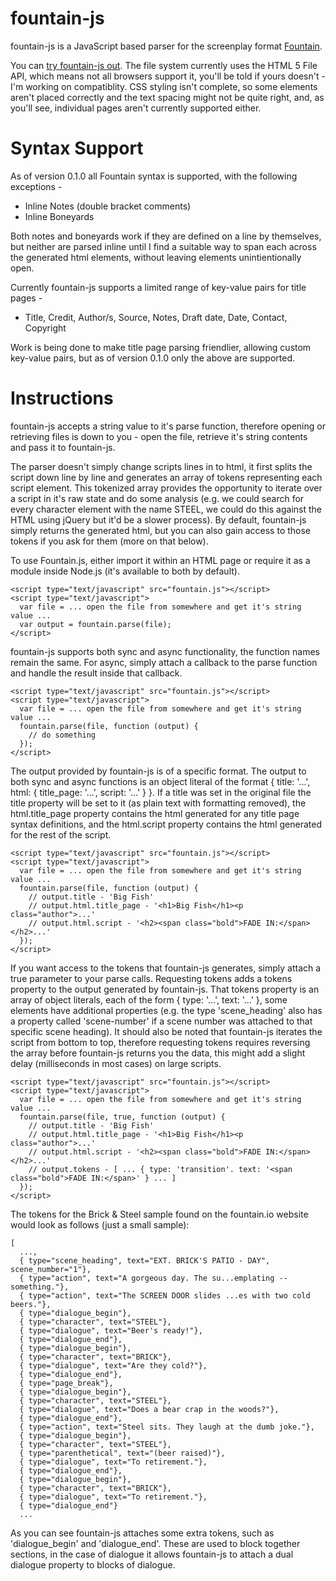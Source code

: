 fountain-js
===========

fountain-js is a JavaScript based parser for the screenplay format [Fountain](http://fountain.io/).

You can [try fountain-js out](http://mattdaly.github.com/Fountain.js/). The file system currently uses the HTML 5 File API, which means not all browsers support it, you'll be told if yours doesn't - I'm working on compatiblity. CSS styling isn't complete, so some elements aren't placed correctly and the text spacing might not be quite right, and, as you'll see, individual pages aren't currently supported either.

# Syntax Support

As of version 0.1.0 all Fountain syntax is supported, with the following exceptions -

* Inline Notes (double bracket comments)
* Inline Boneyards

Both notes and boneyards work if they are defined on a line by themselves, but neither are parsed inline until I find a suitable way to span each across the generated html elements, without leaving elements unintientionally open.

Currently fountain-js supports a limited range of key-value pairs for title pages - 

* Title, Credit, Author/s, Source, Notes, Draft date, Date, Contact, Copyright

Work is being done to make title page parsing friendlier, allowing custom key-value pairs, but as of version 0.1.0 only the above are supported.

Instructions
============

fountain-js accepts a string value to it's parse function, therefore opening or retrieving files is down to you - open the file, retrieve it's string contents and pass it to fountain-js. 

The parser doesn't simply change scripts lines in to html, it first splits the script down line by line and generates an array of tokens representing each script element. This tokenized array provides the opportunity to iterate over a script in it's raw state and do some analysis (e.g. we could search for every character element with the name STEEL, we could do this against the HTML using jQuery but it'd be a slower process). By default, fountain-js simply returns the generated html, but you can also gain access to those tokens if you ask for them (more on that below).

To use Fountain.js, either import it within an HTML page or require it as a module inside Node.js (it's available to both by default).

```
<script type="text/javascript" src="fountain.js"></script>
<script type="text/javascript">
  var file = ... open the file from somewhere and get it's string value ...
  var output = fountain.parse(file);
</script>
```

fountain-js supports both sync and async functionality, the function names remain the same. For async, simply attach a callback to the parse function and handle the result inside that callback.

```
<script type="text/javascript" src="fountain.js"></script>
<script type="text/javascript">
  var file = ... open the file from somewhere and get it's string value ...
  fountain.parse(file, function (output) {
    // do something
  });
</script>
```

The output provided by fountain-js is of a specific format. The output to both sync and async functions is an object literal of the format { title: '...', html: { title_page: '...', script: '...' } }. If a title was set in the original file the title property will be set to it (as plain text with formatting removed), the html.title_page property contains the html generated for any title page syntax definitions, and the html.script property contains the html generated for the rest of the script.

```
<script type="text/javascript" src="fountain.js"></script>
<script type="text/javascript">
  var file = ... open the file from somewhere and get it's string value ...
  fountain.parse(file, function (output) {
    // output.title - 'Big Fish'
    // output.html.title_page - '<h1>Big Fish</h1><p class="author">...'
    // output.html.script - '<h2><span class="bold">FADE IN:</span></h2>...'
  });
</script>
```

If you want access to the tokens that fountain-js generates, simply attach a true parameter to your parse calls. Requesting tokens adds a tokens property to the output generated by fountain-js. That tokens property is an array of object literals, each of the form { type: '...', text: '...' }, some elements have additional properties (e.g. the type 'scene_heading' also has a property called 'scene-number' if a scene number was attached to that specific scene heading). It should also be noted that fountain-js iterates the script from bottom to top, therefore requesting tokens requires reversing the array before fountain-js returns you the data, this might add a slight delay (milliseconds in most cases) on large scripts.

```
<script type="text/javascript" src="fountain.js"></script>
<script type="text/javascript">
  var file = ... open the file from somewhere and get it's string value ...
  fountain.parse(file, true, function (output) {
    // output.title - 'Big Fish'
    // output.html.title_page - '<h1>Big Fish</h1><p class="author">...'
    // output.html.script - '<h2><span class="bold">FADE IN:</span></h2>...'
    // output.tokens - [ ... { type: 'transition'. text: '<span class="bold">FADE IN:</span>' } ... ]
  });
</script>
```

The tokens for the Brick & Steel sample found on the fountain.io website would look as follows (just a small sample):

```
[ 
  ..., 
  { type="scene_heading", text="EXT. BRICK'S PATIO - DAY", scene_number="1"}, 
  { type="action", text="A gorgeous day. The su...emplating -- something."}, 
  { type="action", text="The SCREEN DOOR slides ...es with two cold beers."},  
  { type="dialogue_begin"}, 
  { type="character", text="STEEL"}, 
  { type="dialogue", text="Beer's ready!"}, 
  { type="dialogue_end"}, 
  { type="dialogue_begin"}, 
  { type="character", text="BRICK"}, 
  { type="dialogue", text="Are they cold?"}, 
  { type="dialogue_end"}, 
  { type="page_break"}, 
  { type="dialogue_begin"}, 
  { type="character", text="STEEL"}, 
  { type="dialogue", text="Does a bear crap in the woods?"}, 
  { type="dialogue_end"}, 
  { type="action", text="Steel sits. They laugh at the dumb joke."},
  { type="dialogue_begin"}, 
  { type="character", text="STEEL"}, 
  { type="parenthetical", text="(beer raised)"}, 
  { type="dialogue", text="To retirement."}, 
  { type="dialogue_end"}, 
  { type="dialogue_begin"}, 
  { type="character", text="BRICK"}, 
  { type="dialogue", text="To retirement."}, 
  { type="dialogue_end"}
  ...
```

As you can see fountain-js attaches some extra tokens, such as 'dialogue_begin' and 'dialogue_end'. These are used to block together sections, in the case of dialogue it allows fountain-js to attach a dual dialogue property to blocks of dialogue.
